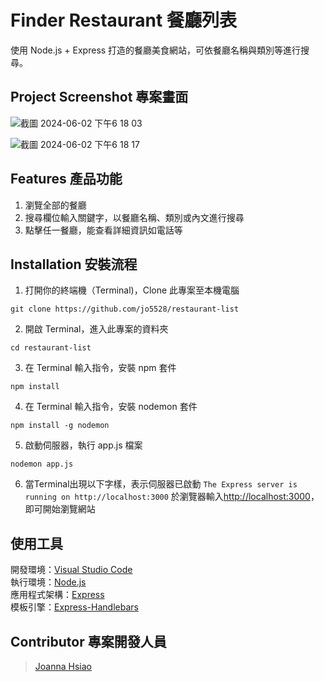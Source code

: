 # Finder Restaurant 餐廳列表

使用 Node.js + Express 打造的餐廳美食網站，可依餐廳名稱與類別等進行搜尋。


## Project Screenshot 專案畫面

![截圖 2024-06-02 下午6 18 03](https://github.com/jo5528/restaurant-list/assets/169753689/a7cb1560-6918-4bec-8ea0-73390d4f8965)

![截圖 2024-06-02 下午6 18 17](https://github.com/jo5528/restaurant-list/assets/169753689/b24dacf7-245a-4153-b5c0-695af064f6c9)

## Features 產品功能

1. 瀏覽全部的餐廳
2. 搜尋欄位輸入關鍵字，以餐廳名稱、類別或內文進行搜尋
3. 點擊任一餐廳，能查看詳細資訊如電話等

## Installation 安裝流程

1. 打開你的終端機（Terminal)，Clone 此專案至本機電腦

```
git clone https://github.com/jo5528/restaurant-list
```

2. 開啟 Terminal，進入此專案的資料夾

```
cd restaurant-list
```

3. 在 Terminal 輸入指令，安裝 npm 套件

```
npm install 
```

4. 在 Terminal 輸入指令，安裝 nodemon 套件

```
npm install -g nodemon
```

5. 啟動伺服器，執行 app.js 檔案

```
nodemon app.js
```

6. 當Terminal出現以下字樣，表示伺服器已啟動
`The Express server is running on http://localhost:3000`
於瀏覽器輸入[http://localhost:3000](http://localhost:3000)，即可開始瀏覽網站

## 使用工具
 開發環境：[Visual Studio Code](https://visualstudio.microsoft.com/zh-hant/)   
 執行環境：[Node.js](https://nodejs.org/en)  
 應用程式架構：[Express](https://www.npmjs.com/package/express)   
 模板引擎：[Express-Handlebars](https://www.npmjs.com/package/express-handlebars)   
 
## Contributor 專案開發人員

> [Joanna Hsiao](https://github.com/jo5528)
